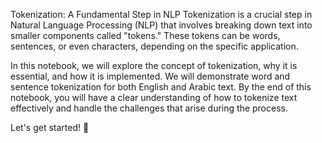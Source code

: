 Tokenization: A Fundamental Step in NLP
Tokenization is a crucial step in Natural Language Processing (NLP) that involves breaking down text into smaller components called "tokens." These tokens can be words, sentences, or even characters, depending on the specific application.

In this notebook, we will explore the concept of tokenization, why it is essential, and how it is implemented. We will demonstrate word and sentence tokenization for both English and Arabic text. By the end of this notebook, you will have a clear understanding of how to tokenize text effectively and handle the challenges that arise during the process.

Let's get started! 🚀

